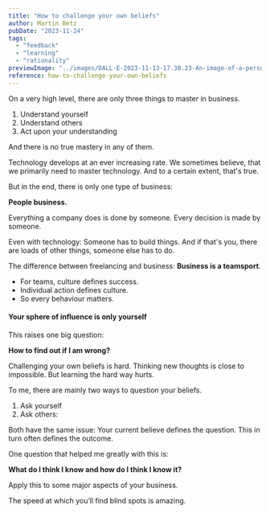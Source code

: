 ```yaml
---
title: "How to challenge your own beliefs"
author: Martin Betz
pubDate: "2023-11-24"
tags:
  - "feedback"
  - "learning"
  - "rationality"
previewImage: "../images/DALL·E-2023-11-13-17.38.23-An-image-of-a-person-reengineering-her-own-brain-with-an-emphasis-on-creativity-and-introspection.-The-dominant-colors-in-the-scene-are-blue-and-mint.png"
reference: how-to-challenge-your-own-beliefs
---
```


On a very high level, there are only three things to master in business.

1. Understand yourself
2. Understand others
3. Act upon your understanding

And there is no true mastery in any of them.

Technology develops at an ever increasing rate. We sometimes believe, that we primarily need to master technology. And to a certain extent, that's true.

But in the end, there is only one type of business:

**People business.**

Everything a company does is done by someone.
Every decision is made by someone.

Even with technology: Someone has to build things. And if that's you, there are loads of other things, someone else has to do.

The difference between freelancing and business: **Business is a teamsport**.

- For teams, culture defines success.
- Individual action defines culture.
- So every behaviour matters.

#### Your sphere of influence is only yourself

This raises one big question:

**How to find out if I am wrong?**

Challenging your own beliefs is hard. Thinking new thoughts is close to impossible. But learning the hard way hurts.

To me, there are mainly two ways to question your beliefs.

1. Ask yourself
2. Ask others:

Both have the same issue: Your current believe defines the question. This in turn often defines the outcome.

One question that helped me greatly with this is:

**What do I think I know and how do I think I know it?**

Apply this to some major aspects of your business.

The speed at which you’ll find blind spots is amazing.
